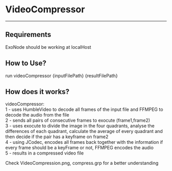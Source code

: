 # VideoCompressor
-------------------------------------------------------------------------------
## Requirements
ExoNode should be working at localHost</br>

## How to Use?
run videoCompressor {inputFilePath} {resultFilePath}</br>

## How does it works?
videoCompressor:</br>
1 - uses HumbleVideo to decode all frames of the input file and FFMPEG to decode the audio from the file</br>
2 - sends all pairs of consecutive frames to exocute (frame1,frame2)</br>
3 - uses exocute to divide the image in the four quadrants, analyse the differences of each quadrant, calculate the average of every quadrant and then decide if the pair has a keyframe on frame2</br>
4 - using JCodec, encodes all frames back together with the information if every frame should be a keyFrame or not, FFMPEG encodes the audio</br>
5 - results in a compressed video file</br>

Check VideoCompression.png, compress.grp for a better understanding </br>
